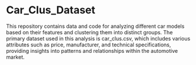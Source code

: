 # Car_Clus_Dataset
 This repository contains data and code for analyzing different car models based on their features and clustering them into distinct groups. The primary dataset used in this analysis is car_clus.csv, which includes various attributes such as price, manufacturer, and technical specifications, providing insights into patterns and relationships within the automotive market.
